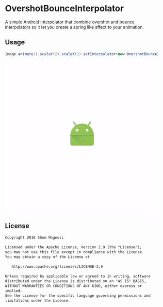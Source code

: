 OvershotBounceInterpolator
=============

A simple [Android interpolator][1] that combine overshot and bounce interpolators so it let you create a spring like affect to your animation.

Usage
--------
```java
image.animate().scaleY(2).scaleX(2).setInterpolator(new OvershotBounceInterpolator()).setDuration(1000).start();
```

![](screenshot.gif)


License
--------

    Copyright 2016 Shem Magnezi

    Licensed under the Apache License, Version 2.0 (the "License");
    you may not use this file except in compliance with the License.
    You may obtain a copy of the License at

       http://www.apache.org/licenses/LICENSE-2.0

    Unless required by applicable law or agreed to in writing, software
    distributed under the License is distributed on an "AS IS" BASIS,
    WITHOUT WARRANTIES OR CONDITIONS OF ANY KIND, either express or implied.
    See the License for the specific language governing permissions and
    limitations under the License.
    

[1]:https://developer.android.com/reference/android/view/animation/Interpolator.html
